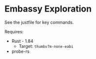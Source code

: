 # Embassy Exploration

See the justfile for key commands.

Requires:
- Rust - 1.84
  - Target: `thumbv7m-none-eabi` 
- probe-rs
